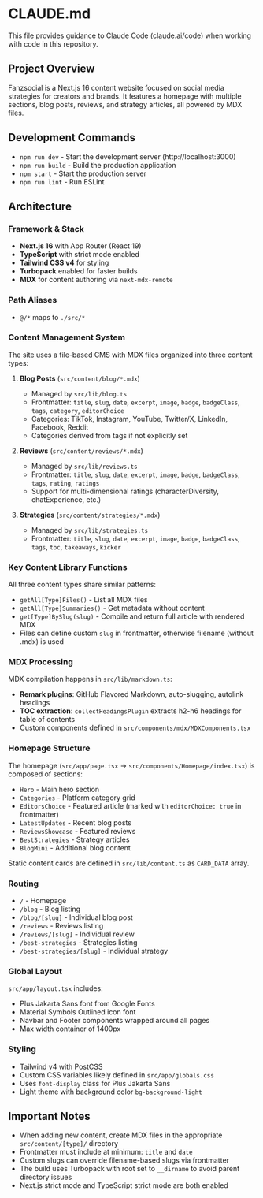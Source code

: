 # CLAUDE.md

This file provides guidance to Claude Code (claude.ai/code) when working with code in this repository.

## Project Overview

Fanzsocial is a Next.js 16 content website focused on social media strategies for creators and brands. It features a homepage with multiple sections, blog posts, reviews, and strategy articles, all powered by MDX files.

## Development Commands

- `npm run dev` - Start the development server (http://localhost:3000)
- `npm run build` - Build the production application
- `npm start` - Start the production server
- `npm run lint` - Run ESLint

## Architecture

### Framework & Stack
- **Next.js 16** with App Router (React 19)
- **TypeScript** with strict mode enabled
- **Tailwind CSS v4** for styling
- **Turbopack** enabled for faster builds
- **MDX** for content authoring via `next-mdx-remote`

### Path Aliases
- `@/*` maps to `./src/*`

### Content Management System

The site uses a file-based CMS with MDX files organized into three content types:

1. **Blog Posts** (`src/content/blog/*.mdx`)
   - Managed by `src/lib/blog.ts`
   - Frontmatter: `title`, `slug`, `date`, `excerpt`, `image`, `badge`, `badgeClass`, `tags`, `category`, `editorChoice`
   - Categories: TikTok, Instagram, YouTube, Twitter/X, LinkedIn, Facebook, Reddit
   - Categories derived from tags if not explicitly set

2. **Reviews** (`src/content/reviews/*.mdx`)
   - Managed by `src/lib/reviews.ts`
   - Frontmatter: `title`, `slug`, `date`, `excerpt`, `image`, `badge`, `badgeClass`, `tags`, `rating`, `ratings`
   - Support for multi-dimensional ratings (characterDiversity, chatExperience, etc.)

3. **Strategies** (`src/content/strategies/*.mdx`)
   - Managed by `src/lib/strategies.ts`
   - Frontmatter: `title`, `slug`, `date`, `excerpt`, `image`, `badge`, `badgeClass`, `tags`, `toc`, `takeaways`, `kicker`

### Key Content Library Functions

All three content types share similar patterns:
- `getAll[Type]Files()` - List all MDX files
- `getAll[Type]Summaries()` - Get metadata without content
- `get[Type]BySlug(slug)` - Compile and return full article with rendered MDX
- Files can define custom `slug` in frontmatter, otherwise filename (without .mdx) is used

### MDX Processing

MDX compilation happens in `src/lib/markdown.ts`:
- **Remark plugins**: GitHub Flavored Markdown, auto-slugging, autolink headings
- **TOC extraction**: `collectHeadingsPlugin` extracts h2-h6 headings for table of contents
- Custom components defined in `src/components/mdx/MDXComponents.tsx`

### Homepage Structure

The homepage (`src/app/page.tsx` → `src/components/Homepage/index.tsx`) is composed of sections:
- `Hero` - Main hero section
- `Categories` - Platform category grid
- `EditorsChoice` - Featured article (marked with `editorChoice: true` in frontmatter)
- `LatestUpdates` - Recent blog posts
- `ReviewsShowcase` - Featured reviews
- `BestStrategies` - Strategy articles
- `BlogMini` - Additional blog content

Static content cards are defined in `src/lib/content.ts` as `CARD_DATA` array.

### Routing

- `/` - Homepage
- `/blog` - Blog listing
- `/blog/[slug]` - Individual blog post
- `/reviews` - Reviews listing
- `/reviews/[slug]` - Individual review
- `/best-strategies` - Strategies listing
- `/best-strategies/[slug]` - Individual strategy

### Global Layout

`src/app/layout.tsx` includes:
- Plus Jakarta Sans font from Google Fonts
- Material Symbols Outlined icon font
- Navbar and Footer components wrapped around all pages
- Max width container of 1400px

### Styling

- Tailwind v4 with PostCSS
- Custom CSS variables likely defined in `src/app/globals.css`
- Uses `font-display` class for Plus Jakarta Sans
- Light theme with background color `bg-background-light`

## Important Notes

- When adding new content, create MDX files in the appropriate `src/content/[type]/` directory
- Frontmatter must include at minimum: `title` and `date`
- Custom slugs can override filename-based slugs via frontmatter
- The build uses Turbopack with root set to `__dirname` to avoid parent directory issues
- Next.js strict mode and TypeScript strict mode are both enabled
